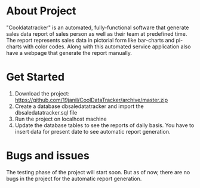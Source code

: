 # About Project
"Cooldatatracker" is an automated, fully-functional software that generate sales data report of sales person as well as their team at predefined time. The report represents sales data in pictorial form like bar-charts and pi-charts with color codes. Along with this automated service application also have a webpage that generate the report manually.

# Get Started
1) Download the project: https://github.com/19janil/CoolDataTracker/archive/master.zip
2) Create a database dbsaledatatracker and import the dbsaledatatracker.sql file
3) Run the project on localhost machine
4) Update the database tables to see the reports of daily basis. You have to insert data for present date to see automatic report generation.

# Bugs and issues
The testing phase of the project will start soon. But as of now, there are no bugs in the project for the automatic report generation.
